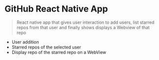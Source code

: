 # GitHub React Native App

> React native app that gives user interaction to add users, list starred repos from that user and finally shows
displays a Webview of that repo

- User addition
- Starred repos of the selected user
- Display repo of the starred repo on a WebView

